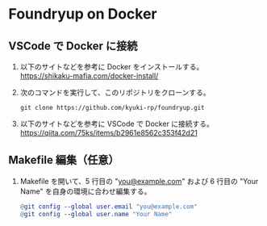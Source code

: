 # Foundryup on Docker

## VSCode で Docker に接続

1. 以下のサイトなどを参考に Docker をインストールする。  
   https://shikaku-mafia.com/docker-install/

1. 次のコマンドを実行して、このリポジトリをクローンする。

   ```
   git clone https://github.com/kyuki-rp/foundryup.git
   ```

1. 以下のサイトなどを参考に VSCode で Docker に接続する。  
   https://qiita.com/75ks/items/b2961e8562c353f42d21

## Makefile 編集（任意）

1. Makefile を開いて、5 行目の "you@example.com" および 6 行目の "Your Name" を自身の環境に合わせ編集する。
   ```Makefile
   @git config --global user.email "you@example.com"
   @git config --global user.name "Your Name"
   ```
